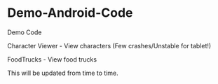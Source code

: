 # Demo-Android-Code
Demo Code

Character Viewer - View characters (Few crashes/Unstable for tablet!)

FoodTrucks - View food trucks

This will be updated from time to time.
